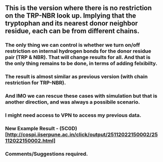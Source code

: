## This is the version where there is no restriction on the TRP-NBR look up. Implying that the tryptophan and its nearest donor neighbor residue, each can be from different chains.

### The only thing we can control is whether we turn on/off restriction on internal hydrogen bonds for the donor residue pair (TRP & NBR). That will change results for all. And that is the only thing remains to be done, in terms of adding felxibilty.

### The result is almost similar as previous version (with chain restriction for TRP-NBR).
### And IMO we can rescue these cases with simulation but that is another direction, and was always a possibile scenario. 


### I might need access to VPN to access my previous data.

### New Example Result - (5C0D)[http://cospi.iiserpune.ac.in/click/output/25112022150002/25112022150002.html]

### Comments/Suggestions required.
